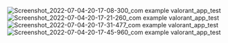 
![Screenshot_2022-07-04-20-17-08-300_com example valorant_app_test](https://user-images.githubusercontent.com/68215023/177232980-32e63a4e-50f3-4433-b007-dfcc0786a5c5.jpg)
![Screenshot_2022-07-04-20-17-21-260_com example valorant_app_test](https://user-images.githubusercontent.com/68215023/177233301-ff86f72b-e4c1-44ec-a32a-2584ed7f3ba0.jpg)
![Screenshot_2022-07-04-20-17-31-477_com example valorant_app_test](https://user-images.githubusercontent.com/68215023/177233307-4c59107c-c15f-4629-b73e-461606512923.jpg)
![Screenshot_2022-07-04-20-17-45-960_com example valorant_app_test](https://user-images.githubusercontent.com/68215023/177233313-f12c5e22-aebd-4b06-9be5-718981d55f38.jpg)
